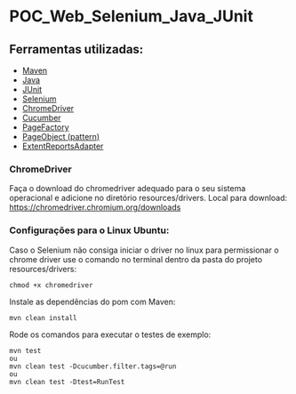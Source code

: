 # POC_Web_Selenium_Java_JUnit

## Ferramentas utilizadas:
- [Maven](https://maven.apache.org/ "Maven")
- [Java](https://www.java.com/pt_BR/ "Java")
- [JUnit](https://junit.org/junit4/ "JUnit")
- [Selenium](https://www.seleniumhq.org/ "Selenium")
- [ChromeDriver](https://chromedriver.chromium.org/downloads "ChromeDriver")
- [Cucumber](https://cucumber.io/ "Cucumber")
- [PageFactory](https://github.com/SeleniumHQ/selenium/wiki/PageFactory "PageFactory")
- [PageObject (pattern)](https://martinfowler.com/bliki/PageObject.html "PageObject")
- [ExtentReportsAdapter](https://ghchirp.tech/2098/ "ExtentReportsAdapter")
### ChromeDriver

Faça o download do chromedriver adequado para o seu sistema operacional e adicione no diretório resources/drivers.
Local para download: https://chromedriver.chromium.org/downloads

### Configurações para o Linux Ubuntu:

Caso o Selenium não consiga iniciar o driver no linux para permissionar o chrome driver use o comando no terminal dentro da pasta do projeto resources/drivers:
```
chmod +x chromedriver
```

Instale as dependências do pom com Maven:
```
mvn clean install
```

Rode os comandos para executar o testes de exemplo:
```
mvn test
ou
mvn clean test -Dcucumber.filter.tags=@run
ou
mvn clean test -Dtest=RunTest
```
